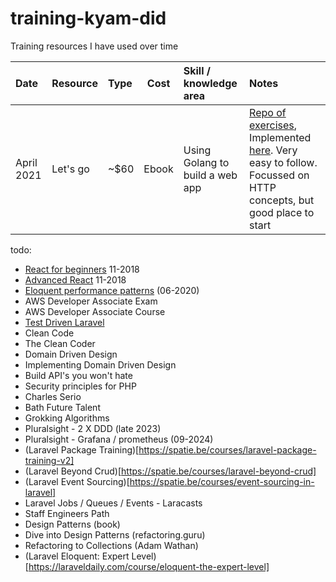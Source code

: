 # training-kyam-did
Training resources I have used over time

| Date          | Resource          | Type | Cost | Skill / knowledge area | Notes |
| :---------------- | :---------------- | :---- | :------: | :---- |  :---- | 
| April 2021| Let's go        |   ~$60   | Ebook | Using Golang to build a web app | [Repo of exercises](https://github.com/kyam-mayden/go-projects/tree/main/go-by-example), Implemented [here](https://github.com/kyam-mayden/go-pokemorm). Very easy to follow. Focussed on HTTP concepts, but good place to start |

todo:
- [React for beginners](https://reactforbeginners.com/) 11-2018
- [Advanced React](https://advancedreact.com/) 11-2018
- [Eloquent performance patterns](https://eloquent-course.reinink.ca/) (06-2020)
- AWS Developer Associate Exam
- AWS Developer Associate Course
- [Test Driven Laravel](https://course.testdrivenlaravel.com/)
- Clean Code
- The Clean Coder
- Domain Driven Design
- Implementing Domain Driven Design
- Build API's you won't hate
- Security principles for PHP
- Charles Serio
- Bath Future Talent
- Grokking Algorithms
- Pluralsight - 2 X DDD (late 2023)
- Pluralsight - Grafana / prometheus (09-2024)
- (Laravel Package Training)[https://spatie.be/courses/laravel-package-training-v2]
- (Laravel Beyond Crud)[https://spatie.be/courses/laravel-beyond-crud]
- (Laravel Event Sourcing)[https://spatie.be/courses/event-sourcing-in-laravel]
- Laravel Jobs / Queues / Events - Laracasts
- Staff Engineers Path
- Design Patterns (book)
- Dive into Design Patterns (refactoring.guru)
- Refactoring to Collections (Adam Wathan)
- (Laravel Eloquent: Expert Level)[https://laraveldaily.com/course/eloquent-the-expert-level]
  
